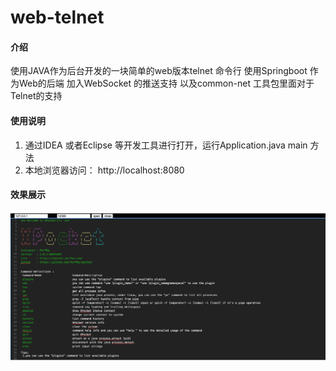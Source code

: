 # web-telnet

#### 介绍
使用JAVA作为后台开发的一块简单的web版本telnet 命令行
使用Springboot 作为Web的后端
加入WebSocket 的推送支持
以及common-net 工具包里面对于Telnet的支持

#### 使用说明

1.  通过IDEA 或者Eclipse 等开发工具进行打开，运行Application.java main 方法
2.  本地浏览器访问： http://localhost:8080


#### 效果展示

![show](./src/main/resources/static/show.png)

